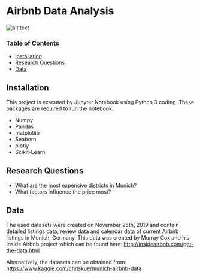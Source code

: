 # Airbnb Data Analysis
![alt text](https://external-content.duckduckgo.com/iu/?u=http%3A%2F%2Fpluspng.com%2Fimg-png%2Fairbnb-logo-png-is-airbnb-safe-what-the-homestay-app-does-to-make-hosts-and-guests-secure-in-their-use-780.png)

### Table of Contents

- [Installation](#installation)
- [Research Questions](#questions)
- [Data](#data)

## Installation<a name="installation"></a>

This project is executed by Jupyter Notebook using Python 3 coding. These packages are required to run the notebook.
- Numpy
- Pandas
- matplotlib 
- Seaborn
- plotly
- Scikit-Learn

## Research Questions<a name="questions"></a>

- What are the most expensive districts in Munich? 
- What factors influence the price most?


## Data<a name="data"></a>

The used datasets were created on November 25th, 2019 and contain detailed listings data, review data and calendar data of current Airbnb listings in Munich, Germany. This data was created by Murray Cox and his Inside Airbnb project which can be found here: http://insideairbnb.com/get-the-data.html

Alternatively, the datasets can be obtained from: https://www.kaggle.com/chriskue/munich-airbnb-data
